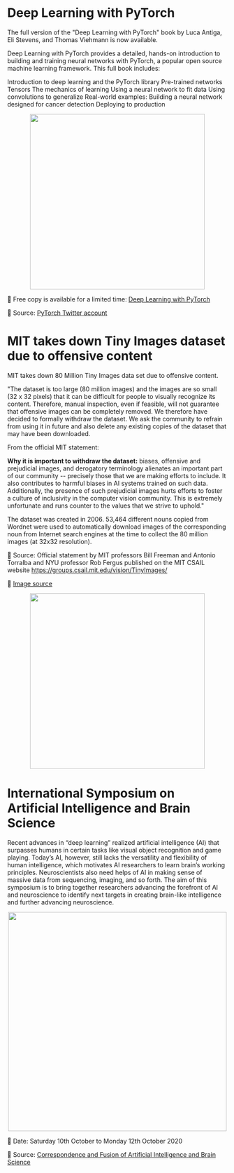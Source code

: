 # Deep Learning with PyTorch
The full version of the "Deep Learning with PyTorch" book by Luca Antiga, Eli Stevens, and Thomas Viehmann is now available.

Deep Learning with PyTorch provides a detailed, hands-on introduction to building and training neural networks with PyTorch, a popular open source machine learning framework. This full book includes:

Introduction to deep learning and the PyTorch library
Pre-trained networks
Tensors
The mechanics of learning
Using a neural network to fit data
Using convolutions to generalize
Real-world examples: Building a neural network designed for cancer detection
Deploying to production

[<p align="center"><img src="https://github.com/Machine-Learning-Tokyo/AI-ML-Newsletter/blob/master/images/deep-learning-with-pytorch.png" width="400" /></p>](https://pytorch.org/deep-learning-with-pytorch)

📌 Free copy is available for a limited time: [Deep Learning with PyTorch](https://pytorch.org/deep-learning-with-pytorch)

📌 Source: [PyTorch Twitter account](https://twitter.com/PyTorch/status/1280180078966530053?s=20)


# MIT takes down Tiny Images dataset due to offensive content

MIT takes down 80 Million Tiny Images data set due to offensive content.

"The dataset is too large (80 million images) and the images are so small (32 x 32 pixels) that it can be difficult for people to visually recognize its content. Therefore, manual inspection, even if feasible, will not guarantee that offensive images can be completely removed. We therefore have decided to formally withdraw the dataset. We ask the community to refrain from using it in future and also delete any existing copies of the dataset that may have been downloaded. 

From the official MIT statement:

**Why it is important to withdraw the dataset:** biases, offensive and prejudicial images, and derogatory terminology alienates an important part of our community -- precisely those that we are making efforts to include. It also contributes to harmful biases in AI systems trained on such data. Additionally, the presence of such prejudicial images hurts efforts to foster a culture of inclusivity in the computer vision community. This is extremely unfortunate and runs counter to the values that we strive to uphold."

The dataset was created in 2006. 53,464 different nouns copied from Wordnet were used to automatically download images of the corresponding noun from Internet search engines at the time to collect the 80 million images (at 32x32 resolution).


📌 Source: Official statement by MIT professors Bill Freeman and Antonio Torralba and NYU professor Rob Fergus published on the MIT CSAIL website https://groups.csail.mit.edu/vision/TinyImages/

📌 [Image source](https://venturebeat.com/2020/07/01/mit-takes-down-80-million-tiny-images-data-set-due-to-racist-and-offensive-content/)

[<p align="center"><img src="https://github.com/Machine-Learning-Tokyo/AI-ML-Newsletter/blob/master/images/tinyimages.png" width="400" /></p>](https://venturebeat.com/2020/07/01/mit-takes-down-80-million-tiny-images-data-set-due-to-racist-and-offensive-content/)

# International Symposium on Artificial Intelligence and Brain Science

Recent advances in “deep learning” realized artificial intelligence (AI) that surpasses humans in certain tasks like visual object recognition and game playing. Today’s AI, however, still lacks the versatility and flexibility of human intelligence, which motivates AI researchers to learn brain’s working principles. Neuroscientists also need helps of AI in making sense of massive data from sequencing, imaging, and so forth. The aim of this symposium is to bring together researchers advancing the forefront of AI and neuroscience to identify next targets in creating brain-like intelligence and further advancing neuroscience.


[<p align="center"><img src="https://github.com/Machine-Learning-Tokyo/AI-ML-Newsletter/blob/master/images/ai_brain_symposium.jpg" width="500"/></p>](http://www.brain-ai.jp/symposium2020/)


📌 Date: Saturday 10th October to Monday 12th October 2020

📌 Source: [Correspondence and Fusion of Artificial Intelligence and Brain Science](http://www.brain-ai.jp/symposium2020/)

